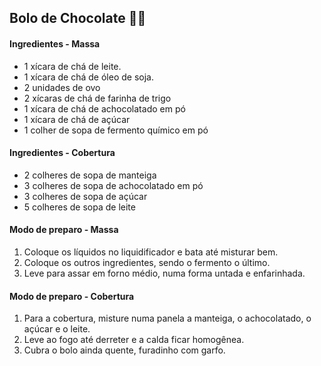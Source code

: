 ## Bolo de Chocolate :cake::chocolate_bar:

#### Ingredientes - Massa

- 1 xícara de chá de leite.
- 1 xícara de chá de óleo de soja.
- 2 unidades de ovo
- 2 xícaras de chá de farinha de trigo
- 1 xícara de chá de achocolatado em pó
- 1 xícara de chá de açúcar
- 1 colher de sopa de fermento químico em pó

#### Ingredientes - Cobertura

- 2 colheres de sopa de manteiga
- 3 colheres de sopa de achocolatado em pó
- 3 colheres de sopa de açúcar
- 5 colheres de sopa de leite

#### Modo de preparo - Massa

1. Coloque os líquidos no liquidificador e bata até misturar bem.
2. Coloque os outros ingredientes, sendo o fermento o último.
3. Leve para assar em forno médio, numa forma untada e enfarinhada.

#### Modo de preparo - Cobertura

1. Para a cobertura, misture numa panela a manteiga, o achocolatado, o açúcar e o leite.
2. Leve ao fogo até derreter e a calda ficar homogênea.
3. Cubra o bolo ainda quente, furadinho com garfo.